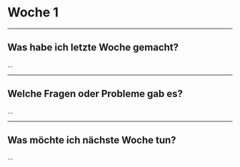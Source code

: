 # Woche 1

---

## Was habe ich letzte Woche gemacht?

...

---

## Welche Fragen oder Probleme gab es?

...

---

## Was möchte ich nächste Woche tun?

...
